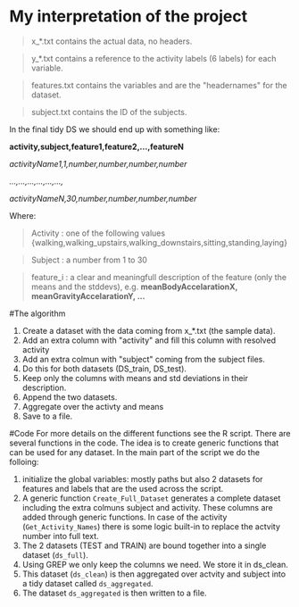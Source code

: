 # My interpretation of the project

> x_*.txt contains the actual data, no headers.

> y_*.txt contains a reference to the activity labels (6 labels) for each variable.

> features.txt contains the variables and are the "headernames" for the dataset.

> subject.txt contains the ID of the subjects.

In the final tidy DS we should end up with something like:

**activity,subject,feature1,feature2,...,featureN**

*activityName1,1,number,number,number,number*

*...,...,...,...,...,...,*

*activityNameN,30,number,number,number,number*

Where:

> Activity  : one of the following values {walking,walking_upstairs,walking_downstairs,sitting,standing,laying}

> Subject   : a number from 1 to 30

> feature_i : a clear and meaningfull description of the feature (only the means and the stddevs), e.g. **meanBodyAccelarationX, meanGravityAccelarationY, ...**

#The algorithm

1. Create a dataset with the data coming from x_*.txt (the sample data).
2. Add an extra column with "activity" and fill this column with resolved activity 
3. Add an extra colmun with "subject" coming from the subject files.
4. Do this for both datasets (DS_train, DS_test).
6. Keep only the columns with means and std deviations in their description.
7. Append the two datasets.
8. Aggregate over the activty and means
9. Save to a file.

#Code
For more details on the different functions see the R script.
There are several functions in the code. The idea is to create generic functions that can be used for any dataset.
In the main part of the script we do the folloing:
1. initialize the global variables: mostly paths but also 2 datasets for features and labels that are the used across the script.
2. A generic function `Create_Full_Dataset` generates a complete dataset including the extra colmuns subject and activity. These columns are added through generic functions. In case of the activity (`Get_Activity_Names`) there  is some logic built-in to replace the actvity number into full text.
3. The 2 datasets (TEST and TRAIN) are bound together into a single dataset (`ds_full`).
4. Using GREP we only keep the columns we need. We store it in ds_clean.
5. This dataset (`ds_clean`) is then aggregated over actvity and subject into a tidy dataset called `ds_aggregated`.
6. The dataset `ds_aggregated` is then written to a file.
 

